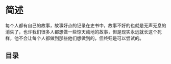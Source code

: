 # 简述

每个人都有自己的故事，故事好点的记录在史书中，故事不好的也就是无声无息的消失了，也许我们很多人都想做一些惊天动地的故事，但是现实永远就长这个死样，他不会让每个人都做到那些他们想做到的，但终归是可以尝试的。

## 目录

